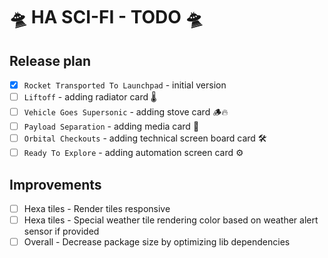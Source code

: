 # 🛸 HA SCI-FI - TODO 🛸

## Release plan

- [x] `Rocket Transported To Launchpad` - initial version
- [ ] `Liftoff` - adding radiator card 🌡️
- [ ] `Vehicle Goes Supersonic` - adding stove card 🪵🔥
- [ ] `Payload Separation` - adding media card 🍿
- [ ] `Orbital Checkouts` - adding technical screen board card 🛠️
- [ ] `Ready To Explore` - adding automation screen card ⚙️

## Improvements

- [ ] Hexa tiles - Render tiles responsive
- [ ] Hexa tiles - Special weather tile rendering color based on weather alert sensor if provided
- [ ] Overall - Decrease package size by optimizing lib dependencies